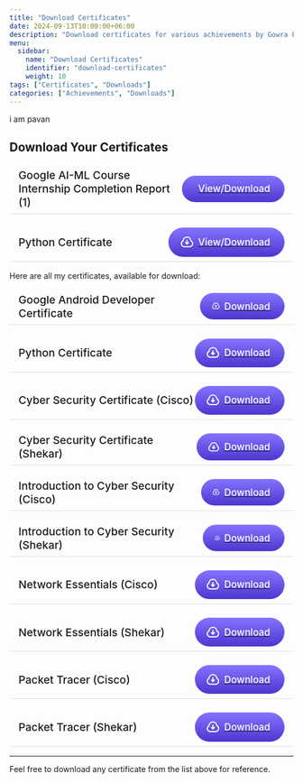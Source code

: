 ```yaml
---
title: "Download Certificates"
date: 2024-09-13T10:00:00+06:00
description: "Download certificates for various achievements by Gowra Pavan Kumar."
menu:
  sidebar:
    name: "Download Certificates"
    identifier: "download-certificates"
    weight: 10
tags: ["Certificates", "Downloads"]
categories: ["Achievements", "Downloads"]
---
```


<style>
.certificate-row {
  display: flex;
  justify-content: space-between;
  align-items: center;
  margin-bottom: 1rem;
  padding: 0.5rem 1rem;
  border-bottom: 1px solid #ddd;
}

.certificate-name {
  font-size: 1.2rem;
  font-weight: 500;
}

.cssbuttons-io-button {
  display: flex;
  align-items: center;
  font-family: inherit;
  cursor: pointer;
  font-weight: 500;
  font-size: 17px;
  padding: 0.8em 1.5em 0.8em 1.2em;
  color: white;
  background: linear-gradient(
    0deg,
    rgba(77, 54, 208, 1) 0%,
    rgba(132, 116, 254, 1) 100%
  );
  border: none;
  border-radius: 20em;
}

.cssbuttons-io-button svg {
  margin-right: 8px;
}

.cssbuttons-io-button:hover {
  box-shadow: 0 0.5em 1.5em -0.5em rgba(77, 54, 208, 0.74);
}
</style>


i am pavan

## Download Your Certificates
<div class="certificate-row">
  <span class="certificate-name">Google AI-ML Course Internship Completion Report (1)</span>
  <a href="Google AI-ML Course Internship Completion Report (1).pdf" target="_blank">
    <button class="cssbuttons-io-button">
      <svg
        xmlns="http://www.w3.org/2000/svg"
        viewBox="0 0 24 24"
        width="24"
        height="24"
      >
        <path fill="none" d="M0 0h24v24H0z"></path>
        <path
          fill="currentColor"
          d="M1 14.5a6.496 6.496 0 0 1 3.064-5.519 8.001 8.001 0 0 1 15.872 0 6.5 6.5 0 0 1-2.936 12L7 21c-3.356-.274-6-3.078-6-6.5zm15.848 4.487a4.5 4.5 0 0 0 2.03-8.309l-.807-.503-.12-.942a6.001 6.001 0 0 0-11.903 0l-.12.942-.805.503a4.5 4.5 0 0 0 2.029 8.309l.173.013h9.35l.173-.013zM13 12h3l-4 5-4-5h3V8h2v4z"
        ></path>
      </svg>
      <span>View/Download</span>
    </button>
  </a>
</div>

<div class="certificate-row">
  <span class="certificate-name">Python Certificate</span>
  <a href="ML_PYTHON.pdf" target="_blank">
    <button class="cssbuttons-io-button">
      <svg
        xmlns="http://www.w3.org/2000/svg"
        viewBox="0 0 24 24"
        width="24"
        height="24"
      >
        <path fill="none" d="M0 0h24v24H0z"></path>
        <path
          fill="currentColor"
          d="M1 14.5a6.496 6.496 0 0 1 3.064-5.519 8.001 8.001 0 0 1 15.872 0 6.5 6.5 0 0 1-2.936 12L7 21c-3.356-.274-6-3.078-6-6.5zm15.848 4.487a4.5 4.5 0 0 0 2.03-8.309l-.807-.503-.12-.942a6.001 6.001 0 0 0-11.903 0l-.12.942-.805.503a4.5 4.5 0 0 0 2.029 8.309l.173.013h9.35l.173-.013zM13 12h3l-4 5-4-5h3V8h2v4z"
        ></path>
      </svg>
      <span>View/Download</span>
    </button>
  </a>
</div>


Here are all my certificates, available for download:

<div class="certificate-row">
  <span class="certificate-name">Google Android Developer Certificate</span>
  <a href="ML_PYTHON.pdf" download>
    <button class="cssbuttons-io-button">
      <svg
        xmlns="http://www.w3.org/2000/svg"
        viewBox="0 0 24 24"
        width="24"
        height="24"
      >
        <path fill="none" d="M0 0h24v24H0z"></path>
        <path
          fill="currentColor"
          d="M1 14.5a6.496 6.496 0 0 1 3.064-5.519 8.001 8.001 0 0 1 15.872 0 6.5 6.5 0 0 1-2.936 12L7 21c-3.356-.274-6-3.078-6-6.5zm15.848 4.487a4.5 4.5 0 0 0 2.03-8.309l-.807-.503-.12-.942a6.001 6.001 0 0 0-11.903 0l-.12.942-.805.503a4.5 4.5 0 0 0 2.029 8.309l.173.013h9.35l.173-.013zM13 12h3l-4 5-4-5h3V8h2v4z"
        ></path>
      </svg>
      <span>Download</span>
    </button>
  </a>
</div>

<div class="certificate-row">
  <span class="certificate-name">Python Certificate</span>
    <a href="ML_PYTHON.pdf" download>
    <button class="cssbuttons-io-button">
      <svg
        xmlns="http://www.w3.org/2000/svg"
        viewBox="0 0 24 24"
        width="24"
        height="24"
      >
        <path fill="none" d="M0 0h24v24H0z"></path>
        <path
          fill="currentColor"
          d="M1 14.5a6.496 6.496 0 0 1 3.064-5.519 8.001 8.001 0 0 1 15.872 0 6.5 6.5 0 0 1-2.936 12L7 21c-3.356-.274-6-3.078-6-6.5zm15.848 4.487a4.5 4.5 0 0 0 2.03-8.309l-.807-.503-.12-.942a6.001 6.001 0 0 0-11.903 0l-.12.942-.805.503a4.5 4.5 0 0 0 2.029 8.309l.173.013h9.35l.173-.013zM13 12h3l-4 5-4-5h3V8h2v4z"
        ></path>
      </svg>
      <span>Download</span>
    </button>
  </a>
</div>

<!-- Add more certificates in the same format -->


<div class="certificate-row">
  <span class="certificate-name">Cyber Security Certificate (Cisco)</span>
  <a href="GOWRAPAVAN CYBER SECURITY(CISCO).pdf" download>
    <button class="cssbuttons-io-button">
      <svg xmlns="http://www.w3.org/2000/svg" viewBox="0 0 24 24" width="24" height="24">
        <path fill="none" d="M0 0h24v24H0z"></path>
        <path fill="currentColor" d="M1 14.5a6.496 6.496 0 0 1 3.064-5.519 8.001 8.001 0 0 1 15.872 0 6.5 6.5 0 0 1-2.936 12L7 21c-3.356-.274-6-3.078-6-6.5zm15.848 4.487a4.5 4.5 0 0 0 2.03-8.309l-.807-.503-.12-.942a6.001 6.001 0 0 0-11.903 0l-.12.942-.805.503a4.5 4.5 0 0 0 2.029 8.309l.173.013h9.35l.173-.013zM13 12h3l-4 5-4-5h3V8h2v4z"></path>
      </svg>
      <span>Download</span>
    </button>
  </a>
</div>

<div class="certificate-row">
  <span class="certificate-name">Cyber Security Certificate (Shekar)</span>
  <a href="GOWRAPAVAN CYBER SECURITY(SHEKAR).pdf" download>
    <button class="cssbuttons-io-button">
      <svg xmlns="http://www.w3.org/2000/svg" viewBox="0 0 24 24" width="24" height="24">
        <path fill="none" d="M0 0h24v24H0z"></path>
        <path fill="currentColor" d="M1 14.5a6.496 6.496 0 0 1 3.064-5.519 8.001 8.001 0 0 1 15.872 0 6.5 6.5 0 0 1-2.936 12L7 21c-3.356-.274-6-3.078-6-6.5zm15.848 4.487a4.5 4.5 0 0 0 2.03-8.309l-.807-.503-.12-.942a6.001 6.001 0 0 0-11.903 0l-.12.942-.805.503a4.5 4.5 0 0 0 2.029 8.309l.173.013h9.35l.173-.013zM13 12h3l-4 5-4-5h3V8h2v4z"></path>
      </svg>
      <span>Download</span>
    </button>
  </a>
</div>

<div class="certificate-row">
  <span class="certificate-name">Introduction to Cyber Security (Cisco)</span>
  <a href="GOWRAPAVAN_INTRO_TO_CYBER_SECURITY(CISCO).pdf" download>
    <button class="cssbuttons-io-button">
      <svg xmlns="http://www.w3.org/2000/svg" viewBox="0 0 24 24" width="24" height="24">
        <path fill="none" d="M0 0h24v24H0z"></path>
        <path fill="currentColor" d="M1 14.5a6.496 6.496 0 0 1 3.064-5.519 8.001 8.001 0 0 1 15.872 0 6.5 6.5 0 0 1-2.936 12L7 21c-3.356-.274-6-3.078-6-6.5zm15.848 4.487a4.5 4.5 0 0 0 2.03-8.309l-.807-.503-.12-.942a6.001 6.001 0 0 0-11.903 0l-.12.942-.805.503a4.5 4.5 0 0 0 2.029 8.309l.173.013h9.35l.173-.013zM13 12h3l-4 5-4-5h3V8h2v4z"></path>
      </svg>
      <span>Download</span>
    </button>
  </a>
</div>

<div class="certificate-row">
  <span class="certificate-name">Introduction to Cyber Security (Shekar)</span>
  <a href="GOWRAPAVAN_INTRO_TO_CYBER_SECURITY(CISCO)(SHEKAR).pdf" download>
    <button class="cssbuttons-io-button">
      <svg xmlns="http://www.w3.org/2000/svg" viewBox="0 0 24 24" width="24" height="24">
        <path fill="none" d="M0 0h24v24H0z"></path>
        <path fill="currentColor" d="M1 14.5a6.496 6.496 0 0 1 3.064-5.519 8.001 8.001 0 0 1 15.872 0 6.5 6.5 0 0 1-2.936 12L7 21c-3.356-.274-6-3.078-6-6.5zm15.848 4.487a4.5 4.5 0 0 0 2.03-8.309l-.807-.503-.12-.942a6.001 6.001 0 0 0-11.903 0l-.12.942-.805.503a4.5 4.5 0 0 0 2.029 8.309l.173.013h9.35l.173-.013zM13 12h3l-4 5-4-5h3V8h2v4z"></path>
      </svg>
      <span>Download</span>
    </button>
  </a>
</div>

<div class="certificate-row">
  <span class="certificate-name">Network Essentials (Cisco)</span>
  <a href="GOWRAPAVAN NETWORK ESSENTIAL (CISCO).pdf" download>
    <button class="cssbuttons-io-button">
      <svg xmlns="http://www.w3.org/2000/svg" viewBox="0 0 24 24" width="24" height="24">
        <path fill="none" d="M0 0h24v24H0z"></path>
        <path fill="currentColor" d="M1 14.5a6.496 6.496 0 0 1 3.064-5.519 8.001 8.001 0 0 1 15.872 0 6.5 6.5 0 0 1-2.936 12L7 21c-3.356-.274-6-3.078-6-6.5zm15.848 4.487a4.5 4.5 0 0 0 2.03-8.309l-.807-.503-.12-.942a6.001 6.001 0 0 0-11.903 0l-.12.942-.805.503a4.5 4.5 0 0 0 2.029 8.309l.173.013h9.35l.173-.013zM13 12h3l-4 5-4-5h3V8h2v4z"></path>
      </svg>
      <span>Download</span>
    </button>
  </a>
</div>

<div class="certificate-row">
  <span class="certificate-name">Network Essentials (Shekar)</span>
  <a href="GOWRAPAVAN NETWORK ESSENTIAL (SHEKHAR).pdf" download>
    <button class="cssbuttons-io-button">
      <svg xmlns="http://www.w3.org/2000/svg" viewBox="0 0 24 24" width="24" height="24">
        <path fill="none" d="M0 0h24v24H0z"></path>
        <path fill="currentColor" d="M1 14.5a6.496 6.496 0 0 1 3.064-5.519 8.001 8.001 0 0 1 15.872 0 6.5 6.5 0 0 1-2.936 12L7 21c-3.356-.274-6-3.078-6-6.5zm15.848 4.487a4.5 4.5 0 0 0 2.03-8.309l-.807-.503-.12-.942a6.001 6.001 0 0 0-11.903 0l-.12.942-.805.503a4.5 4.5 0 0 0 2.029 8.309l.173.013h9.35l.173-.013zM13 12h3l-4 5-4-5h3V8h2v4z"></path>
      </svg>
      <span>Download</span>
    </button>
  </a>
</div>

<div class="certificate-row">
  <span class="certificate-name">Packet Tracer (Cisco)</span>
  <a href="GOWRAPAVAN PACKET TRACER (CISCO).pdf" download>
    <button class="cssbuttons-io-button">
      <svg xmlns="http://www.w3.org/2000/svg" viewBox="0 0 24 24" width="24" height="24">
        <path fill="none" d="M0 0h24v24H0z"></path>
        <path fill="currentColor" d="M1 14.5a6.496 6.496 0 0 1 3.064-5.519 8.001 8.001 0 0 1 15.872 0 6.5 6.5 0 0 1-2.936 12L7 21c-3.356-.274-6-3.078-6-6.5zm15.848 4.487a4.5 4.5 0 0 0 2.03-8.309l-.807-.503-.12-.942a6.001 6.001 0 0 0-11.903 0l-.12.942-.805.503a4.5 4.5 0 0 0 2.029 8.309l.173.013h9.35l.173-.013zM13 12h3l-4 5-4-5h3V8h2v4z"></path>
      </svg>
      <span>Download</span>
    </button>
  </a>
</div>

<div class="certificate-row">
  <span class="certificate-name">Packet Tracer (Shekar)</span>
  <a href="GOWRAPAVAN PACKET TRACER (SHAKER).pdf" download>
    <button class="cssbuttons-io-button">
      <svg xmlns="http://www.w3.org/2000/svg" viewBox="0 0 24 24" width="24" height="24">
        <path fill="none" d="M0 0h24v24H0z"></path>
        <path fill="currentColor" d="M1 14.5a6.496 6.496 0 0 1 3.064-5.519 8.001 8.001 0 0 1 15.872 0 6.5 6.5 0 0 1-2.936 12L7 21c-3.356-.274-6-3.078-6-6.5zm15.848 4.487a4.5 4.5 0 0 0 2.03-8.309l-.807-.503-.12-.942a6.001 6.001 0 0 0-11.903 0l-.12.942-.805.503a4.5 4.5 0 0 0 2.029 8.309l.173.013h9.35l.173-.013zM13 12h3l-4 5-4-5h3V8h2v4z"></path>
      </svg>
      <span>Download</span>
    </button>
  </a>
</div>

---

Feel free to download any certificate from the list above for reference.





























